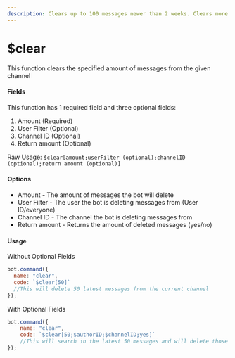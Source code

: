 ```yaml
---
description: Clears up to 100 messages newer than 2 weeks. Clears more than 100 only if user filter is used.
---
```


# $clear

This function clears the specified amount of messages from the given channel

#### Fields

This function has 1 required field and three optional fields:

1. Amount \(Required\)
2. User Filter \(Optional\)
3. Channel ID \(Optional\)
4. Return amount \(Optional\)

Raw Usage: `$clear[amount;userFilter (optional);channelID (optional);return amount (optional)]`

#### Options

* Amount - The amount of messages the bot will delete
* User Filter - The user the bot is deleting messages from (User ID/everyone)
* Channel ID - The channel the bot is deleting messages from
* Return amount - Returns the amount of deleted messages (yes/no)

#### Usage

Without Optional Fields

```javascript
bot.command({
  name: "clear",
  code: `$clear[50]`
  //This will delete 50 latest messages from the current channel
});
```

With Optional Fields

```javascript
bot.command({
    name: "clear",
    code: `$clear[50;$authorID;$channelID;yes]`
    //This will search in the latest 50 messages and will delete those from the author and returns the amount of deleted messages.
});
```

